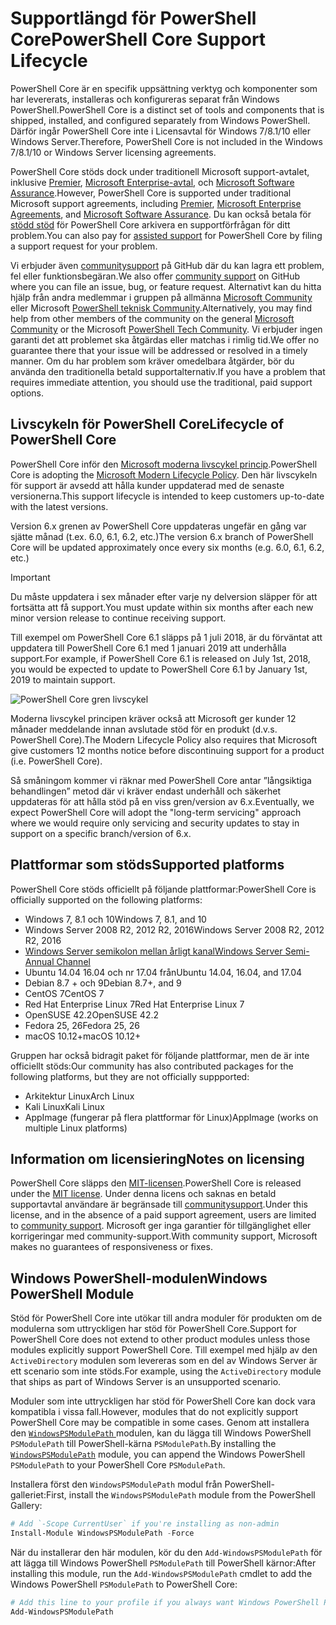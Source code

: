 # <a name="powershell-core-support-lifecycle"></a><span data-ttu-id="8642e-101">Supportlängd för PowerShell Core</span><span class="sxs-lookup"><span data-stu-id="8642e-101">PowerShell Core Support Lifecycle</span></span>

<span data-ttu-id="8642e-102">PowerShell Core är en specifik uppsättning verktyg och komponenter som har levererats, installeras och konfigureras separat från Windows PowerShell.</span><span class="sxs-lookup"><span data-stu-id="8642e-102">PowerShell Core is a distinct set of tools and components that is shipped, installed, and configured separately from Windows PowerShell.</span></span>
<span data-ttu-id="8642e-103">Därför ingår PowerShell Core inte i Licensavtal för Windows 7/8.1/10 eller Windows Server.</span><span class="sxs-lookup"><span data-stu-id="8642e-103">Therefore, PowerShell Core is not included in the Windows 7/8.1/10 or Windows Server licensing agreements.</span></span>

<span data-ttu-id="8642e-104">PowerShell Core stöds dock under traditionell Microsoft support-avtalet, inklusive [Premier][], [Microsoft Enterprise-avtal][enterprise-agreement], och [Microsoft Software Assurance][assurance].</span><span class="sxs-lookup"><span data-stu-id="8642e-104">However, PowerShell Core is supported under traditional Microsoft support agreements, including [Premier][], [Microsoft Enterprise Agreements][enterprise-agreement], and [Microsoft Software Assurance][assurance].</span></span>
<span data-ttu-id="8642e-105">Du kan också betala för [stödd stöd][] för PowerShell Core arkivera en supportförfrågan för ditt problem.</span><span class="sxs-lookup"><span data-stu-id="8642e-105">You can also pay for [assisted support][] for PowerShell Core by filing a support request for your problem.</span></span>

<span data-ttu-id="8642e-106">Vi erbjuder även [communitysupport][] på GitHub där du kan lagra ett problem, fel eller funktionsbegäran.</span><span class="sxs-lookup"><span data-stu-id="8642e-106">We also offer [community support][] on GitHub where you can file an issue, bug, or feature request.</span></span>
<span data-ttu-id="8642e-107">Alternativt kan du hitta hjälp från andra medlemmar i gruppen på allmänna [Microsoft Community][] eller Microsoft [PowerShell teknisk Community][].</span><span class="sxs-lookup"><span data-stu-id="8642e-107">Alternatively, you may find help from other members of the community on the general [Microsoft Community][] or the Microsoft [PowerShell Tech Community][].</span></span>
<span data-ttu-id="8642e-108">Vi erbjuder ingen garanti det att problemet ska åtgärdas eller matchas i rimlig tid.</span><span class="sxs-lookup"><span data-stu-id="8642e-108">We offer no guarantee there that your issue will be addressed or resolved in a timely manner.</span></span>
<span data-ttu-id="8642e-109">Om du har problem som kräver omedelbara åtgärder, bör du använda den traditionella betald supportalternativ.</span><span class="sxs-lookup"><span data-stu-id="8642e-109">If you have a problem that requires immediate attention, you should use the traditional, paid support options.</span></span>

## <a name="lifecycle-of-powershell-core"></a><span data-ttu-id="8642e-110">Livscykeln för PowerShell Core</span><span class="sxs-lookup"><span data-stu-id="8642e-110">Lifecycle of PowerShell Core</span></span>

<span data-ttu-id="8642e-111">PowerShell Core inför den [Microsoft moderna livscykel princip][modern].</span><span class="sxs-lookup"><span data-stu-id="8642e-111">PowerShell Core is adopting the [Microsoft Modern Lifecycle Policy][modern].</span></span>
<span data-ttu-id="8642e-112">Den här livscykeln för support är avsedd att hålla kunder uppdaterad med de senaste versionerna.</span><span class="sxs-lookup"><span data-stu-id="8642e-112">This support lifecycle is intended to keep customers up-to-date with the latest versions.</span></span>

<span data-ttu-id="8642e-113">Version 6.x grenen av PowerShell Core uppdateras ungefär en gång var sjätte månad (t.ex. 6.0, 6.1, 6.2, etc.)</span><span class="sxs-lookup"><span data-stu-id="8642e-113">The version 6.x branch of PowerShell Core will be updated approximately once every six months (e.g. 6.0, 6.1, 6.2, etc.)</span></span>

> [!IMPORTANT]
> <span data-ttu-id="8642e-114">Du måste uppdatera i sex månader efter varje ny delversion släpper för att fortsätta att få support.</span><span class="sxs-lookup"><span data-stu-id="8642e-114">You must update within six months after each new minor version release to continue receiving support.</span></span>

<span data-ttu-id="8642e-115">Till exempel om PowerShell Core 6.1 släpps på 1 juli 2018, är du förväntat att uppdatera till PowerShell Core 6.1 med 1 januari 2019 att underhålla support.</span><span class="sxs-lookup"><span data-stu-id="8642e-115">For example, if PowerShell Core 6.1 is released on July 1st, 2018, you would be expected to update to PowerShell Core 6.1 by January 1st, 2019 to maintain support.</span></span>

![PowerShell Core gren livscykel][lifecycle-chart]

<span data-ttu-id="8642e-117">Moderna livscykel principen kräver också att Microsoft ger kunder 12 månader meddelande innan avslutade stöd för en produkt (d.v.s. PowerShell Core).</span><span class="sxs-lookup"><span data-stu-id="8642e-117">The Modern Lifecycle Policy also requires that Microsoft give customers 12 months notice before discontinuing support for a product (i.e. PowerShell Core).</span></span>

<span data-ttu-id="8642e-118">Så småningom kommer vi räknar med PowerShell Core antar ”långsiktiga behandlingen” metod där vi kräver endast underhåll och säkerhet uppdateras för att hålla stöd på en viss gren/version av 6.x.</span><span class="sxs-lookup"><span data-stu-id="8642e-118">Eventually, we expect PowerShell Core will adopt the "long-term servicing" approach where we would require only servicing and security updates to stay in support on a specific branch/version of 6.x.</span></span>

## <a name="supported-platforms"></a><span data-ttu-id="8642e-119">Plattformar som stöds</span><span class="sxs-lookup"><span data-stu-id="8642e-119">Supported platforms</span></span>

<span data-ttu-id="8642e-120">PowerShell Core stöds officiellt på följande plattformar:</span><span class="sxs-lookup"><span data-stu-id="8642e-120">PowerShell Core is officially supported on the following platforms:</span></span>

* <span data-ttu-id="8642e-121">Windows 7, 8.1 och 10</span><span class="sxs-lookup"><span data-stu-id="8642e-121">Windows 7, 8.1, and 10</span></span>
* <span data-ttu-id="8642e-122">Windows Server 2008 R2, 2012 R2, 2016</span><span class="sxs-lookup"><span data-stu-id="8642e-122">Windows Server 2008 R2, 2012 R2, 2016</span></span>
* <span data-ttu-id="8642e-123">[Windows Server semikolon mellan årligt kanal][semi-annual]</span><span class="sxs-lookup"><span data-stu-id="8642e-123">[Windows Server Semi-Annual Channel][semi-annual]</span></span>
* <span data-ttu-id="8642e-124">Ubuntu 14.04 16.04 och nr 17.04 från</span><span class="sxs-lookup"><span data-stu-id="8642e-124">Ubuntu 14.04, 16.04, and 17.04</span></span>
* <span data-ttu-id="8642e-125">Debian 8.7 + och 9</span><span class="sxs-lookup"><span data-stu-id="8642e-125">Debian 8.7+, and 9</span></span>
* <span data-ttu-id="8642e-126">CentOS 7</span><span class="sxs-lookup"><span data-stu-id="8642e-126">CentOS 7</span></span>
* <span data-ttu-id="8642e-127">Red Hat Enterprise Linux 7</span><span class="sxs-lookup"><span data-stu-id="8642e-127">Red Hat Enterprise Linux 7</span></span>
* <span data-ttu-id="8642e-128">OpenSUSE 42.2</span><span class="sxs-lookup"><span data-stu-id="8642e-128">OpenSUSE 42.2</span></span>
* <span data-ttu-id="8642e-129">Fedora 25, 26</span><span class="sxs-lookup"><span data-stu-id="8642e-129">Fedora 25, 26</span></span>
* <span data-ttu-id="8642e-130">macOS 10.12+</span><span class="sxs-lookup"><span data-stu-id="8642e-130">macOS 10.12+</span></span>

<span data-ttu-id="8642e-131">Gruppen har också bidragit paket för följande plattformar, men de är inte officiellt stöds:</span><span class="sxs-lookup"><span data-stu-id="8642e-131">Our community has also contributed packages for the following platforms, but they are not officially suppported:</span></span>

* <span data-ttu-id="8642e-132">Arkitektur Linux</span><span class="sxs-lookup"><span data-stu-id="8642e-132">Arch Linux</span></span>
* <span data-ttu-id="8642e-133">Kali Linux</span><span class="sxs-lookup"><span data-stu-id="8642e-133">Kali Linux</span></span>
* <span data-ttu-id="8642e-134">AppImage (fungerar på flera plattformar för Linux)</span><span class="sxs-lookup"><span data-stu-id="8642e-134">AppImage (works on multiple Linux platforms)</span></span>

## <a name="notes-on-licensing"></a><span data-ttu-id="8642e-135">Information om licensiering</span><span class="sxs-lookup"><span data-stu-id="8642e-135">Notes on licensing</span></span>

<span data-ttu-id="8642e-136">PowerShell Core släpps den [MIT-licensen][].</span><span class="sxs-lookup"><span data-stu-id="8642e-136">PowerShell Core is released under the [MIT license][].</span></span>
<span data-ttu-id="8642e-137">Under denna licens och saknas en betald supportavtal användare är begränsade till [communitysupport][].</span><span class="sxs-lookup"><span data-stu-id="8642e-137">Under this license, and in the absence of a paid support agreement, users are limited to [community support][].</span></span>
<span data-ttu-id="8642e-138">Microsoft ger inga garantier för tillgänglighet eller korrigeringar med community-support.</span><span class="sxs-lookup"><span data-stu-id="8642e-138">With community support, Microsoft makes no guarantees of responsiveness or fixes.</span></span>

## <a name="windows-powershell-module"></a><span data-ttu-id="8642e-139">Windows PowerShell-modulen</span><span class="sxs-lookup"><span data-stu-id="8642e-139">Windows PowerShell Module</span></span>

<span data-ttu-id="8642e-140">Stöd för PowerShell Core inte utökar till andra moduler för produkten om de modulerna som uttryckligen har stöd för PowerShell Core.</span><span class="sxs-lookup"><span data-stu-id="8642e-140">Support for PowerShell Core does not extend to other product modules unless those modules explicitly support PowerShell Core.</span></span>
<span data-ttu-id="8642e-141">Till exempel med hjälp av den `ActiveDirectory` modulen som levereras som en del av Windows Server är ett scenario som inte stöds.</span><span class="sxs-lookup"><span data-stu-id="8642e-141">For example, using the `ActiveDirectory` module that ships as part of Windows Server is an unsupported scenario.</span></span>

<span data-ttu-id="8642e-142">Moduler som inte uttryckligen har stöd för PowerShell Core kan dock vara kompatibla i vissa fall.</span><span class="sxs-lookup"><span data-stu-id="8642e-142">However, modules that do not explicitly support PowerShell Core may be compatible in some cases.</span></span>
<span data-ttu-id="8642e-143">Genom att installera den [ `WindowsPSModulePath` ][] modulen, kan du lägga till Windows PowerShell `PSModulePath` till PowerShell-kärna `PSModulePath`.</span><span class="sxs-lookup"><span data-stu-id="8642e-143">By installing the [`WindowsPSModulePath`][] module, you can append the Windows PowerShell `PSModulePath` to your PowerShell Core `PSModulePath`.</span></span>

<span data-ttu-id="8642e-144">Installera först den `WindowsPSModulePath` modul från PowerShell-galleriet:</span><span class="sxs-lookup"><span data-stu-id="8642e-144">First, install the `WindowsPSModulePath` module from the PowerShell Gallery:</span></span>

```powershell
# Add `-Scope CurrentUser` if you're installing as non-admin
Install-Module WindowsPSModulePath -Force
```

<span data-ttu-id="8642e-145">När du installerar den här modulen, kör du den `Add-WindowsPSModulePath` för att lägga till Windows PowerShell `PSModulePath` till PowerShell kärnor:</span><span class="sxs-lookup"><span data-stu-id="8642e-145">After installing this module, run the `Add-WindowsPSModulePath` cmdlet to add the Windows PowerShell `PSModulePath` to PowerShell Core:</span></span>

```powershell
# Add this line to your profile if you always want Windows PowerShell PSModulePath
Add-WindowsPSModulePath
```

[Premier]: https://www.microsoft.com/en-us/microsoftservices/support.aspx
[enterprise-agreement]: https://www.microsoft.com/en-us/licensing/licensing-programs/enterprise.aspx
[assurance]: https://www.microsoft.com/en-us/licensing/licensing-programs/software-assurance-default.aspx
[communitysupport]: https://github.com/powershell/powershell/issues
[community support]: https://github.com/powershell/powershell/issues
[Microsoft Community]: https://answers.microsoft.com/
[PowerShell teknisk Community]: https://techcommunity.microsoft.com/t5/PowerShell/ct-p/WindowsPowerShell
[PowerShell Tech Community]: https://techcommunity.microsoft.com/t5/PowerShell/ct-p/WindowsPowerShell
[stödd stöd]: https://support.microsoft.com/assistedsupportproducts
[assisted support]: https://support.microsoft.com/assistedsupportproducts
[modern]: https://support.microsoft.com/help/30881/modern-lifecycle-policy
[lifecycle-chart]: ./images/modern-lifecycle.png
[semi-annual]: https://docs.microsoft.com/windows-server/get-started/semi-annual-channel-overview
[MIT-licensen]: https://github.com/PowerShell/PowerShell/blob/master/LICENSE.txt
[MIT license]: https://github.com/PowerShell/PowerShell/blob/master/LICENSE.txt
[`WindowsPSModulePath`]: https://www.powershellgallery.com/packages/WindowsPSModulePath/